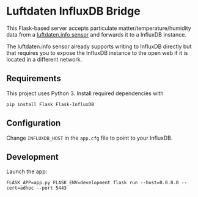 # Luftdaten InfluxDB Bridge

This Flask-based server accepts particulate matter/temperature/humidity data from a [luftdaten.info sensor](https://luftdaten.info/en/construction-manual) and forwards it to a InfluxDB instance.

The luftdaten.info sensor already supports writing to InfluxDB directly but that requires you to expose the InfluxDB instance to the open web if it is located in a different network.

## Requirements

This project uses Python 3. Install required dependencies with

```shell
pip install Flask Flask-InfluxDB
```

## Configuration

Change `INFLUXDB_HOST` in the `app.cfg` file to point to your InfluxDB.

## Development

Launch the app:

```shell
FLASK_APP=app.py FLASK_ENV=development flask run --host=0.0.0.0 --cert=adhoc --port 5443
```
